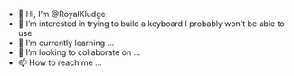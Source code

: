 - 👋 Hi, I’m @RoyalKludge
- 👀 I’m interested in trying to build a keyboard I probably won't be able to use
- 🌱 I’m currently learning ...
- 💞️ I’m looking to collaborate on ...
- 📫 How to reach me ...

<!---
RoyalKludge/RoyalKludge is a ✨ special ✨ repository because its `README.md` (this file) appears on your GitHub profile.
You can click the Preview link to take a look at your changes.
--->
